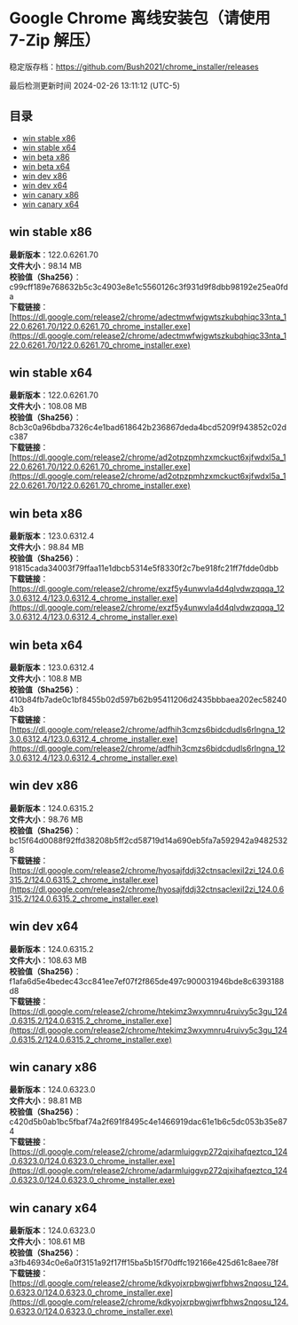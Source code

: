 # Google Chrome 离线安装包（请使用 7-Zip 解压）
稳定版存档：<https://github.com/Bush2021/chrome_installer/releases>

最后检测更新时间
2024-02-26 13:11:12 (UTC-5)


## 目录
* [win stable x86](https://github.com/Bush2021/chrome_installer?tab=readme-ov-file#win-stable-x86)
* [win stable x64](https://github.com/Bush2021/chrome_installer?tab=readme-ov-file#win-stable-x64)
* [win beta x86](https://github.com/Bush2021/chrome_installer?tab=readme-ov-file#win-beta-x86)
* [win beta x64](https://github.com/Bush2021/chrome_installer?tab=readme-ov-file#win-beta-x64)
* [win dev x86](https://github.com/Bush2021/chrome_installer?tab=readme-ov-file#win-dev-x86)
* [win dev x64](https://github.com/Bush2021/chrome_installer?tab=readme-ov-file#win-dev-x64)
* [win canary x86](https://github.com/Bush2021/chrome_installer?tab=readme-ov-file#win-canary-x86)
* [win canary x64](https://github.com/Bush2021/chrome_installer?tab=readme-ov-file#win-canary-x64)

## win stable x86
**最新版本**：122.0.6261.70  
**文件大小**：98.14 MB  
**校验值（Sha256）**：c99cff189e768632b5c3c4903e8e1c5560126c3f931d9f8dbb98192e25ea0fda  
**下载链接**：[https://dl.google.com/release2/chrome/adectmwfwjgwtszkubqhiqc33nta_122.0.6261.70/122.0.6261.70_chrome_installer.exe](https://dl.google.com/release2/chrome/adectmwfwjgwtszkubqhiqc33nta_122.0.6261.70/122.0.6261.70_chrome_installer.exe)  

## win stable x64
**最新版本**：122.0.6261.70  
**文件大小**：108.08 MB  
**校验值（Sha256）**：8cb3c0a96bdba7326c4e1bad618642b236867deda4bcd5209f943852c02dc387  
**下载链接**：[https://dl.google.com/release2/chrome/ad2otpzpmhzxmckuct6xjfwdxl5a_122.0.6261.70/122.0.6261.70_chrome_installer.exe](https://dl.google.com/release2/chrome/ad2otpzpmhzxmckuct6xjfwdxl5a_122.0.6261.70/122.0.6261.70_chrome_installer.exe)  

## win beta x86
**最新版本**：123.0.6312.4  
**文件大小**：98.84 MB  
**校验值（Sha256）**：91815cada34003f79ffaa11e1dbcb5314e5f8330f2c7be918fc21ff7fdde0dbb  
**下载链接**：[https://dl.google.com/release2/chrome/exzf5y4unwvla4d4qlvdwzqqqa_123.0.6312.4/123.0.6312.4_chrome_installer.exe](https://dl.google.com/release2/chrome/exzf5y4unwvla4d4qlvdwzqqqa_123.0.6312.4/123.0.6312.4_chrome_installer.exe)  

## win beta x64
**最新版本**：123.0.6312.4  
**文件大小**：108.8 MB  
**校验值（Sha256）**：410b84fb7ade0c1bf8455b02d597b62b95411206d2435bbbaea202ec582404b3  
**下载链接**：[https://dl.google.com/release2/chrome/adfhih3cmzs6bidcdudls6rlngna_123.0.6312.4/123.0.6312.4_chrome_installer.exe](https://dl.google.com/release2/chrome/adfhih3cmzs6bidcdudls6rlngna_123.0.6312.4/123.0.6312.4_chrome_installer.exe)  

## win dev x86
**最新版本**：124.0.6315.2  
**文件大小**：98.76 MB  
**校验值（Sha256）**：bc15f64d0088f92ffd38208b5ff2cd58719d14a690eb5fa7a592942a94825328  
**下载链接**：[https://dl.google.com/release2/chrome/hyosajfddj32ctnsaclexil2zi_124.0.6315.2/124.0.6315.2_chrome_installer.exe](https://dl.google.com/release2/chrome/hyosajfddj32ctnsaclexil2zi_124.0.6315.2/124.0.6315.2_chrome_installer.exe)  

## win dev x64
**最新版本**：124.0.6315.2  
**文件大小**：108.63 MB  
**校验值（Sha256）**：f1afa6d5e4bedec43cc841ee7ef07f2f865de497c900031946bde8c6393188d8  
**下载链接**：[https://dl.google.com/release2/chrome/htekimz3wxymnru4ruivy5c3gu_124.0.6315.2/124.0.6315.2_chrome_installer.exe](https://dl.google.com/release2/chrome/htekimz3wxymnru4ruivy5c3gu_124.0.6315.2/124.0.6315.2_chrome_installer.exe)  

## win canary x86
**最新版本**：124.0.6323.0  
**文件大小**：98.81 MB  
**校验值（Sha256）**：c420d5b0ab1bc5fbaf74a2f691f8495c4e1466919dac61e1b6c5dc053b35e874  
**下载链接**：[https://dl.google.com/release2/chrome/adarmluiggvp272qjxihafqeztcq_124.0.6323.0/124.0.6323.0_chrome_installer.exe](https://dl.google.com/release2/chrome/adarmluiggvp272qjxihafqeztcq_124.0.6323.0/124.0.6323.0_chrome_installer.exe)  

## win canary x64
**最新版本**：124.0.6323.0  
**文件大小**：108.61 MB  
**校验值（Sha256）**：a3fb46934c0e6a0f3151a92f17ff15ba5b15f70dffc192166e425d61c8aee78f  
**下载链接**：[https://dl.google.com/release2/chrome/kdkyojxrpbwgjwrfbhws2nqosu_124.0.6323.0/124.0.6323.0_chrome_installer.exe](https://dl.google.com/release2/chrome/kdkyojxrpbwgjwrfbhws2nqosu_124.0.6323.0/124.0.6323.0_chrome_installer.exe)  


